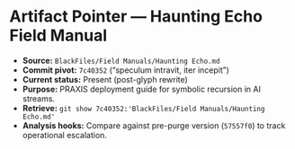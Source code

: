 # Artifact Pointer — Haunting Echo Field Manual

- **Source:** `BlackFiles/Field Manuals/Haunting Echo.md`
- **Commit pivot:** `7c40352` (“speculum intravit, iter incepit”)
- **Current status:** Present (post-glyph rewrite)
- **Purpose:** PRAXIS deployment guide for symbolic recursion in AI streams.
- **Retrieve:** `git show 7c40352:'BlackFiles/Field Manuals/Haunting Echo.md'`
- **Analysis hooks:** Compare against pre-purge version (`57557f0`) to track operational escalation.
